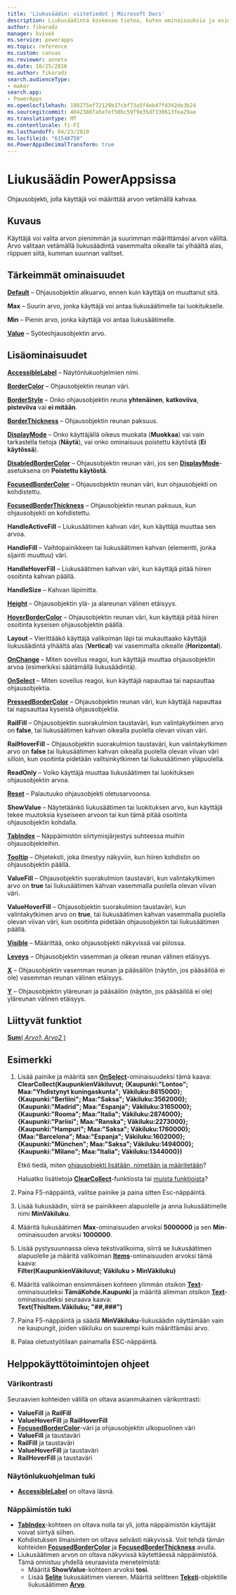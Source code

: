```yaml
---
title: 'Liukusäädin: viitetiedot | Microsoft Docs'
description: Liukusäädintä koskevaa tietoa, kuten ominaisuuksia ja esimerkkejä
author: fikaradz
manager: kvivek
ms.service: powerapps
ms.topic: reference
ms.custom: canvas
ms.reviewer: anneta
ms.date: 10/25/2016
ms.author: fikaradz
search.audienceType:
- maker
search.app:
- PowerApps
ms.openlocfilehash: 198275ef72129b17cbf73a5f4eb47fd342de3b24
ms.sourcegitcommit: 4042388fa5e7ef50bc59f9e35df330613fea29ae
ms.translationtype: MT
ms.contentlocale: fi-FI
ms.lasthandoff: 04/23/2019
ms.locfileid: "61548750"
ms.PowerAppsDecimalTransform: true
---
```

# <a name="slider-control-in-powerapps"></a>Liukusäädin PowerAppsissa
Ohjausobjekti, jolla käyttäjä voi määrittää arvon vetämällä kahvaa.

## <a name="description"></a>Kuvaus
Käyttäjä voi valita arvon pienimmän ja suurimman määrittämäsi arvon väliltä. Arvo valitaan vetämällä liukusäädintä vasemmalta oikealle tai ylhäältä alas, riippuen siitä, kumman suunnan valitset.

## <a name="key-properties"></a>Tärkeimmät ominaisuudet
**[Default](properties-core.md)** – Ohjausobjektin alkuarvo, ennen kuin käyttäjä on muuttanut sitä.

**Max** – Suurin arvo, jonka käyttäjä voi antaa liukusäätimelle tai luokitukselle.

**Min** – Pienin arvo, jonka käyttäjä voi antaa liukusäätimelle.

**[Value](properties-core.md)** – Syöteohjausobjektin arvo.

## <a name="additional-properties"></a>Lisäominaisuudet
**[AccessibleLabel](properties-accessibility.md)** – Näytönlukuohjelmien nimi.

**[BorderColor](properties-color-border.md)** – Ohjausobjektin reunan väri.

**[BorderStyle](properties-color-border.md)** – Onko ohjausobjektin reuna **yhtenäinen**, **katkoviiva**, **pisteviiva** vai **ei mitään**.

**[BorderThickness](properties-color-border.md)** – Ohjausobjektin reunan paksuus.

**[DisplayMode](properties-core.md)** – Onko käyttäjällä oikeus muokata (**Muokkaa**) vai vain tarkastella tietoja (**Näytä**), vai onko ominaisuus poistettu käytöstä (**Ei käytössä**).

**[DisabledBorderColor](properties-color-border.md)** – Ohjausobjektin reunan väri, jos sen **[DisplayMode](properties-core.md)**-asetuksena on **Poistettu käytöstä**.

**[FocusedBorderColor](properties-color-border.md)**  – Ohjausobjektin reunan väri, kun ohjausobjekti on kohdistettu.

**[FocusedBorderThickness](properties-color-border.md)** – Ohjausobjektin reunan paksuus, kun ohjausobjekti on kohdistettu.

**HandleActiveFill** – Liukusäätimen kahvan väri, kun käyttäjä muuttaa sen arvoa.

**HandleFill** – Vaihtopainikkeen tai liukusäätimen kahvan (elementti, jonka sijainti muuttuu) väri.

**HandleHoverFill** – Liukusäätimen kahvan väri, kun käyttäjä pitää hiiren osoitinta kahvan päällä.

**HandleSize** – Kahvan läpimitta.

**[Height](properties-size-location.md)** – Ohjausobjektin ylä- ja alareunan välinen etäisyys.

**[HoverBorderColor](properties-color-border.md)** – Ohjausobjektin reunan väri, kun käyttäjä pitää hiiren osoitinta kyseisen ohjausobjektin päällä.

**Layout** – Vierittääkö käyttäjä valikoiman läpi tai mukauttaako käyttäjä liukusäädintä ylhäältä alas (**Vertical**) vai vasemmalta oikealle (**Horizontal**).

**[OnChange](properties-core.md)** – Miten sovellus reagoi, kun käyttäjä muuttaa ohjausobjektin arvoa (esimerkiksi säätämällä liukusäädintä).

**[OnSelect](properties-core.md)** – Miten sovellus reagoi, kun käyttäjä napauttaa tai napsauttaa ohjausobjektia.

**[PressedBorderColor](properties-color-border.md)** – Ohjausobjektin reunan väri, kun käyttäjä napauttaa tai napsauttaa kyseistä ohjausobjektia.

**RailFill** – Ohjausobjektin suorakulmion taustaväri, kun valintakytkimen arvo on **false**, tai liukusäätimen kahvan oikealla puolella olevan viivan väri.

**RailHoverFill** – Ohjausobjektin suorakulmion taustaväri, kun valintakytkimen arvo on **false** tai liukusäätimen kahvan oikealla puolella olevan viivan väri silloin, kun osoitinta pidetään valitsinkytkimen tai liukusäätimen yläpuolella.

**ReadOnly** – Voiko käyttäjä muuttaa liukusäätimen tai luokituksen ohjausobjektin arvoa.

**[Reset](properties-core.md)** – Palautuuko ohjausobjekti oletusarvoonsa.

**ShowValue** – Näytetäänkö liukusäätimen tai luokituksen arvo, kun käyttäjä tekee muutoksia kyseiseen arvoon tai kun tämä pitää osoitinta ohjausobjektin kohdalla.

**[TabIndex](properties-accessibility.md)** – Näppäimistön siirtymisjärjestys suhteessa muihin ohjausobjekteihin.

**[Tooltip](properties-core.md)** – Ohjeteksti, joka ilmestyy näkyviin, kun hiiren kohdistin on ohjausobjektin päällä.

**ValueFill** – Ohjausobjektin suorakulmion taustaväri, kun valintakytkimen arvo on **true** tai liukusäätimen kahvan vasemmalla puolella olevan viivan väri.

**ValueHoverFill** – Ohjausobjektin suorakulmion taustaväri, kun valintakytkimen arvo on **true**, tai liukusäätimen kahvan vasemmalla puolella olevan viivan väri, kun osoitinta pidetään ohjausobjektin tai liukusäätimen päällä.

**[Visible](properties-core.md)** – Määrittää, onko ohjausobjekti näkyvissä vai piilossa.

**[Leveys](properties-size-location.md)** – Ohjausobjektin vasemman ja oikean reunan välinen etäisyys.

**[X](properties-size-location.md)** – Ohjausobjektin vasemman reunan ja pääsäilön (näytön, jos pääsäilöä ei ole) vasemman reunan välinen etäisyys.

**[Y](properties-size-location.md)** – Ohjausobjektin yläreunan ja pääsäilön (näytön, jos pääsäilöä ei ole) yläreunan välinen etäisyys.

## <a name="related-functions"></a>Liittyvät funktiot
[**Sum**( *Arvo1*; *Arvo2* )](../functions/function-aggregates.md)

## <a name="example"></a>Esimerkki
1. Lisää painike ja määritä sen **[OnSelect](properties-core.md)**-ominaisuudeksi tämä kaava:
   <br>**ClearCollect(KaupunkienVäkiluvut; {Kaupunki:"Lontoo"; Maa:"Yhdistynyt kuningaskunta"; Väkiluku:8615000}; {Kaupunki:"Berliini"; Maa:"Saksa"; Väkiluku:3562000}; {Kaupunki:"Madrid"; Maa:"Espanja"; Väkiluku:3165000}; {Kaupunki:"Rooma"; Maa:"Italia"; Väkiluku:2874000}; {Kaupunki:"Pariisi"; Maa:"Ranska"; Väkiluku:2273000}; {Kaupunki:"Hampuri"; Maa:"Saksa"; Väkiluku:1760000}; {Maa:"Barcelona"; Maa:"Espanja"; Väkiluku:1602000}; {Kaupunki:"München"; Maa:"Saksa"; Väkiluku:1494000}; {Kaupunki:"Milano"; Maa:"Italia"; Väkiluku:1344000})**
   
    Etkö tiedä, miten [ohjausobjekti lisätään, nimetään ja määritetään](../add-configure-controls.md)?
   
    Haluatko lisätietoja **[ClearCollect](../functions/function-clear-collect-clearcollect.md)**-funktiosta tai [muista funktioista](../formula-reference.md)?
2. Paina F5-näppäintä, valitse painike ja paina sitten Esc-näppäintä.
3. Lisää liukusäädin, siirrä se painikkeen alapuolelle ja anna liukusäätimelle nimi **MinVäkiluku**.
4. Määritä liukusäätimen **Max**-ominaisuuden arvoksi **5000000** ja sen **Min**-ominaisuuden arvoksi **1000000**.
5. Lisää pystysuunnassa oleva tekstivalikoima, siirrä se liukusäätimen alapuolelle ja määritä valikoiman **[Items](properties-core.md)**-ominaisuuden arvoksi tämä kaava:<br>
   **Filter(KaupunkienVäkiluvut; Väkiluku > MinVäkiluku)**
6. Määritä valikoiman ensimmäisen kohteen ylimmän otsikon **[Text](properties-core.md)**-ominaisuudeksi **TämäKohde.Kaupunki** ja määritä alimman otsikon **[Text](properties-core.md)**-ominaisuudeksi seuraava kaava:<br> **Text(ThisItem.Väkiluku; "##,###")**
7. Paina F5-näppäintä ja säädä **MinVäkiluku**-liukusäädin näyttämään vain ne kaupungit, joiden väkiluku on suurempi kuin määrittämäsi arvo.
8. Palaa oletustyötilaan painamalla ESC-näppäintä.


## <a name="accessibility-guidelines"></a>Helppokäyttötoimintojen ohjeet
### <a name="color-contrast"></a>Värikontrasti
Seuraavien kohteiden välillä on oltava asianmukainen värikontrasti:
* **ValueFill** ja **RailFill**
* **ValueHoverFill** ja **RailHoverFill**
* **[FocusedBorderColor](properties-color-border.md)**-väri ja ohjausobjektin ulkopuolinen väri
* **ValueFill** ja taustaväri
* **RailFill** ja taustaväri
* **ValueHoverFill** ja taustaväri
* **RailHoverFill** ja taustaväri

### <a name="screen-reader-support"></a>Näytönlukuohjelman tuki
* **[AccessibleLabel](properties-accessibility.md)** on oltava läsnä.

### <a name="keyboard-support"></a>Näppäimistön tuki
* **[TabIndex](properties-accessibility.md)**-kohteen on oltava nolla tai yli, jotta näppäimistön käyttäjät voivat siirtyä siihen.
* Kohdistuksen ilmaisinten on oltava selvästi näkyvissä. Voit tehdä tämän kohteiden **[FocusedBorderColor](properties-color-border.md)** ja **[FocusedBorderThickness](properties-color-border.md)** avulla.
* Liukusäätimen arvon on oltava näkyvissä käytettäessä näppäimistöä. Tämä onnistuu yhdellä seuraavista menetelmistä:
    * Määritä **ShowValue**-kohteen arvoksi **tosi**.
    * Lisää **[Selite](control-text-box.md)** liukusäätimen viereen. Määritä selitteen **[Teksti](properties-core.md)**-objektille liukusäätimen **[Arvo](properties-core.md)**.
